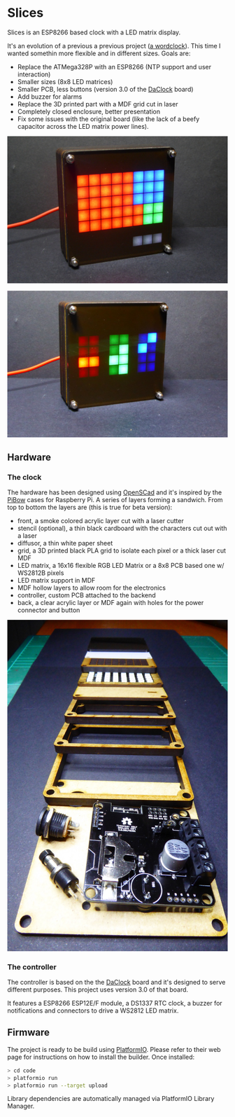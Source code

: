 # Slices

Slices is an ESP8266 based clock with a LED matrix display.

It's an evolution of a previous a previous project ([a wordclock](http://tinkerman.cat/wordlock)). This time I wanted somethin more flexible and in different sizes. Goals are:

* Replace the ATMega328P with an ESP8266 (NTP support and user interaction)
* Smaller sizes (8x8 LED matrices)
* Smaller PCB, less buttons (version 3.0 of the [DaClock](http://github.com/xoseperez/daclock) board)
* Add buzzer for alarms
* Replace the 3D printed part with a MDF grid cut in laser
* Completely closed enclosure, better presentation
* Fix some issues with the original board (like the lack of a beefy capacitor across the LED matrix power lines).

![Slices](./images/20170426_224545s.jpg)

![Slices](./images/20170426_224506s.jpg)

## Hardware

### The clock

The hardware has been designed using [OpenSCad](http://www.openscad.org)
and it's inspired by the [PiBow](https://www.raspberrypi.org/blog/pibow/)
cases for Raspberry Pi. A series of layers forming a sandwich. From top to bottom
the layers are (this is true for beta version):

* front, a smoke colored acrylic layer cut with a laser cutter
* stencil (optional), a thin black cardboard with the characters cut out with a laser
* diffusor, a thin white paper sheet
* grid, a 3D printed black PLA grid to isolate each pixel or a thick laser cut MDF
* LED matrix, a 16x16 flexible RGB LED Matrix or a 8x8 PCB based one w/ WS2812B pixels
* LED matrix support in MDF
* MDF hollow layers to allow room for the electronics
* controller, custom PCB attached to the backend
* back, a clear acrylic layer or MDF again with holes for the power connector and button

![Slices](./images/20170426_124503s.jpg)

### The controller

The controller is based on the the [DaClock](http://github.com/xoseperez/daclock)
board and it's designed to serve different purposes. This project uses version 3.0
of that board.

It features a ESP8266 ESP12E/F module, a DS1337 RTC clock, a buzzer for notifications
and connectors to drive a WS2812 LED matrix.

## Firmware

The project is ready to be build using [PlatformIO](http://www.platformio.org).
Please refer to their web page for instructions on how to install the builder.
Once installed:

```bash
> cd code
> platformio run
> platformio run --target upload
```

Library dependencies are automatically managed via PlatformIO Library Manager.
